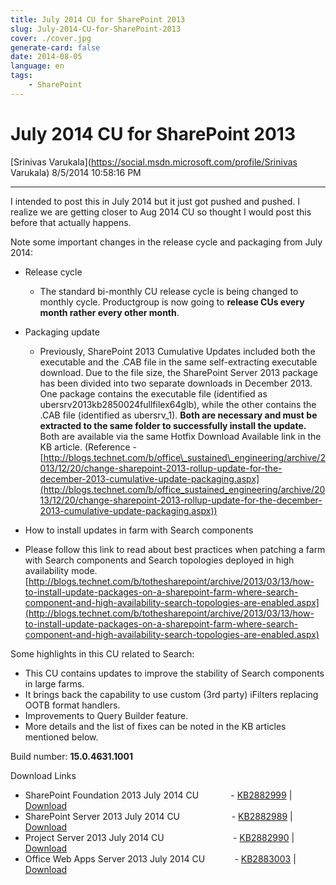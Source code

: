 ```yaml
---
title: July 2014 CU for SharePoint 2013
slug: July-2014-CU-for-SharePoint-2013
cover: ./cover.jpg
generate-card: false
date: 2014-08-05
language: en
tags:
    - SharePoint
---
```


  

July 2014 CU for SharePoint 2013
================================

[Srinivas Varukala](https://social.msdn.microsoft.com/profile/Srinivas Varukala) 8/5/2014 10:58:16 PM

* * *

I intended to post this in July 2014 but it just got pushed and pushed. I realize we are getting closer to Aug 2014 CU so thought I would post this before that actually happens.

Note some important changes in the release cycle and packaging from July 2014:

*   Release cycle
    *   The standard bi-monthly CU release cycle is being changed to monthly cycle. Productgroup is now going to **release CUs every month rather every other month**.
*   Packaging update
    *   Previously, SharePoint 2013 Cumulative Updates included both the executable and the .CAB file in the same self-extracting executable download. Due to the file size, the SharePoint Server 2013 package has been divided into two separate downloads in December 2013. One package contains the executable file (identified as ubersrv2013kb2850024fullfilex64glb), while the other contains the .CAB file (identified as ubersrv\_1). **Both are necessary and must be extracted to the same folder to successfully install the update.** Both are available via the same Hotfix Download Available link in the KB article. (Reference - [http://blogs.technet.com/b/office\_sustained\_engineering/archive/2013/12/20/change-sharepoint-2013-rollup-update-for-the-december-2013-cumulative-update-packaging.aspx](http://blogs.technet.com/b/office_sustained_engineering/archive/2013/12/20/change-sharepoint-2013-rollup-update-for-the-december-2013-cumulative-update-packaging.aspx))
*   How to install updates in farm with Search components

*   Please follow this link to read about best practices when patching a farm with Search components and Search topologies deployed in high availability mode. [http://blogs.technet.com/b/tothesharepoint/archive/2013/03/13/how-to-install-update-packages-on-a-sharepoint-farm-where-search-component-and-high-availability-search-topologies-are-enabled.aspx](http://blogs.technet.com/b/tothesharepoint/archive/2013/03/13/how-to-install-update-packages-on-a-sharepoint-farm-where-search-component-and-high-availability-search-topologies-are-enabled.aspx)

Some highlights in this CU related to Search:

*   This CU contains updates to improve the stability of Search components in large farms.
*   It brings back the capability to use custom (3rd party) iFilters replacing OOTB format handlers.
*   Improvements to Query Builder feature.
*   More details and the list of fixes can be noted in the KB articles mentioned below.

Build number: **15.0.4631.1001**

Download Links

*   SharePoint Foundation 2013 July 2014 CU             - [KB2882999](http://support.microsoft.com/default.aspx?scid=kb;EN-US;2882999) | [Download](http://support.microsoft.com/hotfix/KBHotfix.aspx?kbnum=2882999)
*   SharePoint Server 2013 July 2014 CU                     - [KB2882989](http://support.microsoft.com/default.aspx?scid=kb;EN-US;2882989) | [Download](http://support.microsoft.com/hotfix/KBHotfix.aspx?kbnum=2882989)
*   Project Server 2013 July 2014 CU                            - [KB2882990](http://support.microsoft.com/default.aspx?scid=kb;EN-US;2882990) | [Download](http://support.microsoft.com/hotfix/KBHotfix.aspx?kbnum=2882990)
*   Office Web Apps Server 2013 July 2014 CU            - [KB2883003](http://support.microsoft.com/default.aspx?scid=kb;EN-US;2883003) | [Download](http://support.microsoft.com/hotfix/KBHotfix.aspx?kbnum=2883003)